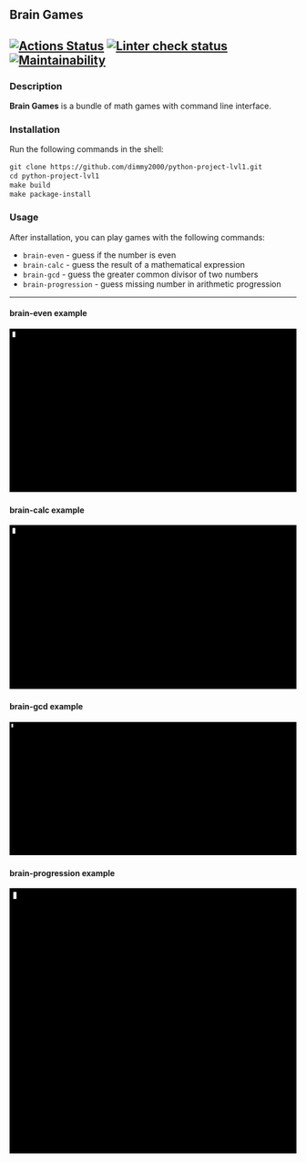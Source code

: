 ## Brain Games
[![Actions Status](https://github.com/dimmy2000/python-project-lvl1/workflows/hexlet-check/badge.svg)](https://github.com/dimmy2000/python-project-lvl1/actions)
[![Linter check status](https://github.com/dimmy2000/python-project-lvl1/workflows/linter/badge.svg)](https://github.com/dimmy2000/python-project-lvl1/actions)
[![Maintainability](https://api.codeclimate.com/v1/badges/a99a88d28ad37a79dbf6/maintainability)](https://codeclimate.com/github/codeclimate/codeclimate/maintainability)
---
### Description

**Brain Games** is a bundle of math games with command line interface. 

### Installation

Run the following commands in the shell:
```commandline
git clone https://github.com/dimmy2000/python-project-lvl1.git
cd python-project-lvl1
make build
make package-install
```

### Usage

After installation, you can play games with the following commands:
- `brain-even` - guess if the number is even
- `brain-calc` - guess the result of a mathematical expression
- `brain-gcd` - guess the greater common divisor of two numbers
- `brain-progression` - guess missing number in arithmetic progression
---
#### brain-even example

[![brain even example](media/brain-even.gif)](https://asciinema.org/a/2F647fG0nqsD7CumZ64h60RJX)

#### brain-calc example

[![brain calc example](media/brain-calc.gif)](https://asciinema.org/a/Q49CyONVtreZ5xbpJ4jm3QDSI)

#### brain-gcd example

[![brain gcd example](media/brain-gcd.gif)](https://asciinema.org/a/KCp3uuKiXg5FpNDMgcbT8aPuV)

#### brain-progression example

[![brain progression example](media/brain-progression.gif)](https://asciinema.org/a/WVaF31ycQ00nrMwvjyMI5W460)
